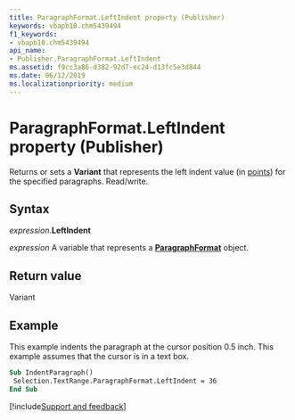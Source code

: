 ```yaml
---
title: ParagraphFormat.LeftIndent property (Publisher)
keywords: vbapb10.chm5439494
f1_keywords:
- vbapb10.chm5439494
api_name:
- Publisher.ParagraphFormat.LeftIndent
ms.assetid: f9cc3a86-d382-92d7-ec24-d13fc5e3d844
ms.date: 06/12/2019
ms.localizationpriority: medium
---
```



# ParagraphFormat.LeftIndent property (Publisher)

Returns or sets a **Variant** that represents the left indent value (in [points](../language/glossary/vbe-glossary.md#point)) for the specified paragraphs. Read/write.


## Syntax

_expression_.**LeftIndent**

_expression_ A variable that represents a **[ParagraphFormat](Publisher.ParagraphFormat.md)** object.


## Return value

Variant


## Example

This example indents the paragraph at the cursor position 0.5 inch. This example assumes that the cursor is in a text box.

```vb
Sub IndentParagraph() 
 Selection.TextRange.ParagraphFormat.LeftIndent = 36 
End Sub
```

[!include[Support and feedback](~/includes/feedback-boilerplate.md)]